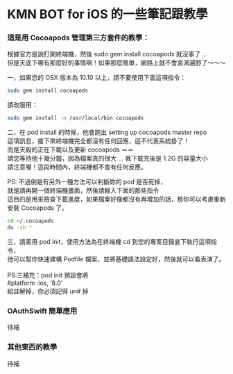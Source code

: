 # KMN BOT for iOS 的一些筆記跟教學

### 這是用 Cocoapods 管理第三方套件的教學：

根據官方是說打開終端機，然後 sudo gem install cocoapods 就沒事了 ...<br />
但是天底下哪有那麼好的事情啊！如果那麼簡單，網路上就不會哀鴻遍野了～～～<br />

一，如果您的 OSX 版本為 10.10 以上，請不要使用下面這項指令：<br />
```sh
sudo gem install cocoapods
```
請改服用：
```sh
sudo gem install -n /usr/local/bin cocoapods
```

二，在 pod install 的時候，他會跑出 setting up cocoapods master repo<br />
    這項訊息，接下來終端機完全都沒有任何回應，這不代表系統掛了！<br />
    而是天殺的正在下載以及更新 cocoapods ＝＝<br />
    請您等待他十幾分鐘，因為檔案真的很大 ... 我下載完後是 1.2G 的容量大小<br />
    請注意喔！這段時間內，終端機都不會有任何反應。<br />

PS: 不過倒是有另外一種方法可以判斷妳的 pod 是否死掉，<br />
就是請再開一個終端機畫面，然後請輸入下面的那些指令<br />
這目的是用來檢查下載進度，如果檔案好像都沒有再增加的話，那你可以考慮重新安裝 Cocoapods 了。
```sh
cd ~/.cocoapods
du -sh *
```

三，請善用 pod init，使用方法為在終端機 cd 到您的專案目錄底下執行這項指令，<br />
他可以幫你快速建構 Podfile 檔案，並將基礎語法設定好，然後就可以看表演了。<br />
<br />
PS:三補充：pod init 預設會將<br />
#platform :ios, ‘8.0’<br />
給註解掉，你必須記得 un# 掉<br />

### OAuthSwift 簡單應用
待補

### 其他東西的教學
待補